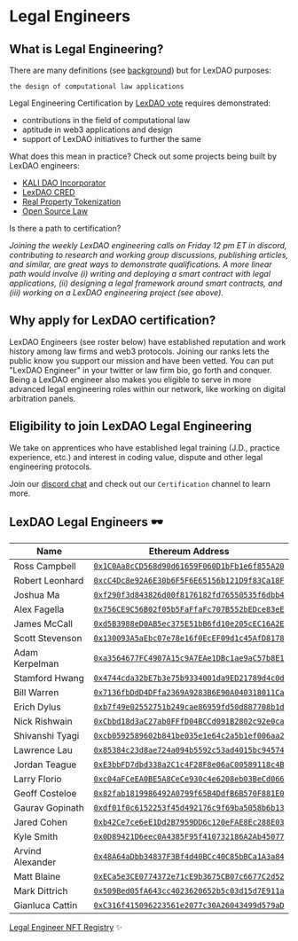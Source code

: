 # Legal Engineers

## What is Legal Engineering?

There are many definitions (see [background](https://www.legalbusinessworld.com/post/2020/02/17/an-essay-on-legal-engineering-from-confusion-to-clarity)) but for LexDAO purposes: 

`the design of computational law applications`

Legal Engineering Certification by [LexDAO vote](https://gnosis-safe.io/app/#/safes/0x5B620676E28693fC14876b035b08CbB1B657dF38/transactions) requires demonstrated: 
- contributions in the field of computational law
- aptitude in web3 applications and design
- support of LexDAO initiatives to further the same

What does this mean in practice? Check out some projects being built by LexDAO engineers:
- [KALI DAO Incorporator](https://app.kalidao.xyz/)
- [LexDAO CRED](https://opensea.io/collection/lexdao-cred)
- [Real Property Tokenization](https://lexdao.substack.com/p/when-daos-get-real-managing-real?s=r)
- [Open Source Law](https://github.com/ErichDylus/Open-Source-Law)

Is there a path to certification?

*Joining the weekly LexDAO engineering calls on Friday 12 pm ET in discord, contributing to research and working group discussions, publishing articles, and similar, are great ways to demonstrate qualifications. A more linear path would involve (i) writing and deploying a smart contract with legal applications, (ii) designing a legal framework around smart contracts, and (iii) working on a LexDAO engineering project (see above).*

## Why apply for LexDAO certification?

LexDAO Engineers (see roster below) have established reputation and work history among law firms and web3 protocols. Joining our ranks lets the public know you support our mission and have been vetted. You can put "LexDAO Engineer" in your twitter or law firm bio, go forth and conquer. Being a LexDAO engineer also makes you eligible to serve in more advanced legal engineering roles within our network, like working on digital arbitration panels.

## Eligibility to join LexDAO Legal Engineering
We take on apprentices who have established legal training (J.D., practice experience, etc.) and interest in coding value, dispute and other legal engineering protocols.

Join our [discord chat](https://discord.com/invite/M4jxXmk) and check out our `Certification` channel to learn more.

## LexDAO Legal Engineers 🕶️

| Name | Ethereum Address | 
|----------|:-------------:| 
| Ross Campbell | [`0x1C0Aa8cCD568d90d61659F060D1bFb1e6f855A20`](https://etherscan.io/address/0x1c0aa8ccd568d90d61659f060d1bfb1e6f855a20) | 
| Robert Leonhard | [`0xcC4Dc8e92A6E30b6F5F6E65156b121D9f83Ca18F`](https://etherscan.io/address/0xcc4dc8e92a6e30b6f5f6e65156b121d9f83ca18f) |
| Joshua Ma | [`0xf290f3d843826d00f8176182fd76550535f6dbb4`](https://etherscan.io/address/0xf290f3d843826d00f8176182fd76550535f6dbb4) | 
| Alex Fagella | [`0x756CE9C56B02f05b5FaFfaFc707B552bEDce83eE`](https://etherscan.io/address/0x756ce9c56b02f05b5faffafc707b552bedce83ee) | 
| James McCall | [`0xd5B3988eD0AB5ec375E51bB6fd10e205cEC16A2E`](https://etherscan.io/address/0xd5B3988eD0AB5ec375E51bB6fd10e205cEC16A2E) | 
| Scott Stevenson | [`0x130093A5aEbc07e78e16f0EcEF09d1c45AfD8178`](https://etherscan.io/address/0x130093A5aEbc07e78e16f0EcEF09d1c45AfD8178) | 
| Adam Kerpelman | [`0xa3564677FC4907A15c9A7EAe1DBc1ae9aC57b8E1`](https://etherscan.io/address/0xa3564677FC4907A15c9A7EAe1DBc1ae9aC57b8E1) | 
| Stamford Hwang | [`0x4744cda32bE7b3e75b9334001da9ED21789d4c0d`](https://etherscan.io/address/0x4744cda32bE7b3e75b9334001da9ED21789d4c0d) | 
| Bill Warren | [`0x7136fbDdD4DFfa2369A9283B6E90A040318011Ca`](https://etherscan.io/address/0x7136fbDdD4DFfa2369A9283B6E90A040318011Ca) | 
| Erich Dylus | [`0xb7f49e02552751b249cae86959fd50d887708b1d`](https://etherscan.io/address/0xb7f49e02552751b249cae86959fd50d887708b1d) | 
| Nick Rishwain | [`0xCbbd18d3aC27ab0FFfD04BCCd091B2802c92e0ca`](https://etherscan.io/address/0xCbbd18d3aC27ab0FFfD04BCCd091B2802c92e0ca) | 
| Shivanshi Tyagi | [`0xcb0592589602b841be035e1e64c2a5b1ef006aa2`](https://etherscan.io/address/0xcb0592589602b841be035e1e64c2a5b1ef006aa2) | 
| Lawrence Lau | [`0x85384c23d8ae724a094b5592c53ad4015bc94574`](https://etherscan.io/address/0x85384c23d8ae724a094b5592c53ad4015bc94574) | 
| Jordan Teague | [`0xE3bbFD7dbd338a2C1c4F28F8e06aC00589118c4B`](https://etherscan.io/address/0xE3bbFD7dbd338a2C1c4F28F8e06aC00589118c4B) | 
| Larry Florio | [`0xc04aFCeEA0BE5A8CeCe930c4e6208eb03BeCd066`](https://etherscan.io/address/0xc04aFCeEA0BE5A8CeCe930c4e6208eb03BeCd066) | 
| Geoff Costeloe | [`0x82fab1819986492A0799f65B4DdfB6B570F881E0`](https://etherscan.io/address/0x82fab1819986492A0799f65B4DdfB6B570F881E0) | 
| Gaurav Gopinath | [`0xdf01f0c6152253f45d492176c9f69ba5058b6b13`](https://etherscan.io/address/0xdf01f0c6152253f45d492176c9f69ba5058b6b13) | 
| Jared Cohen | [`0xb42Ce7ce6eE1Dd2B7959DD6c120eFAE8Ec288E03`](https://etherscan.io/address/0xb42Ce7ce6eE1Dd2B7959DD6c120eFAE8Ec288E03) | 
| Kyle Smith | [`0x0D89421D6eec0A4385F95f410732186A2Ab45077`](https://etherscan.io/address/0x0D89421D6eec0A4385F95f410732186A2Ab45077) | 
| Arvind Alexander | [`0x48A64aDbb34837F3Bf4d40BCc40C85bBCa1A3a84`](https://etherscan.io/address/0x48A64aDbb34837F3Bf4d40BCc40C85bBCa1A3a84) | 
| Matt Blaine | [`0xECa5e3CE0774372e71cE9b3675CB07c6677C2d52`](https://etherscan.io/address/0xECa5e3CE0774372e71cE9b3675CB07c6677C2d52) | 
| Mark Dittrich | [`0x509Bed05fA643cc4023620652b5c03d15d7E911a`](https://etherscan.io/address/0x509Bed05fA643cc4023620652b5c03d15d7E911a) | 
| Gianluca Cattin | [`0xC316f415096223561e2077c30A26043499d579aD`](https://etherscan.io/address/0xC316f415096223561e2077c30A26043499d579aD) | 

[Legal Engineer NFT Registry](https://opensea.io/collection/lexdao-engineering) ✨
